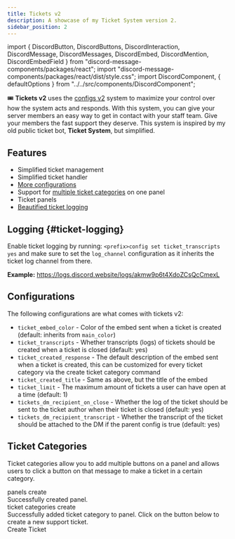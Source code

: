 ```yaml
---
title: Tickets v2
description: A showcase of my Ticket System version 2.
sidebar_position: 2
---
```

import {
  DiscordButton,
  DiscordButtons,
  DiscordInteraction,
  DiscordMessage,
  DiscordMessages,
  DiscordEmbed,
  DiscordMention,
  DiscordEmbedField
} from "discord-message-components/packages/react";
import "discord-message-components/packages/react/dist/style.css";
import DiscordComponent, { defaultOptions } from "../../src/components/DiscordComponent";

🎟️ **Tickets v2** uses the [configs v2](./configs-v2.md) system to maximize your control over how the system acts and responds. With this system, you can give your server members an easy way to get in contact with your staff team. Give your members the fast support they deserve. This system is inspired by my old public ticket bot, **Ticket System**, but simplified.

## Features

- Simplified ticket management
- Simplified ticket handler
- [More configurations](#configurations)
- Support for [multiple ticket categories](#ticket-categories) on one panel
- Ticket panels
- [Beautified ticket logging](#ticket-logging)

## Logging {#ticket-logging}
Enable ticket logging by running: `<prefix>config set ticket_transcripts yes` and make sure to set the `log_channel` configuration as it inherits the ticket log channel from there. 

__Example:__ https://logs.discord.website/logs/akmw9p6t4XdoZCsQcCmexL

## Configurations
The following configurations are what comes with tickets v2:

- `ticket_embed_color` - Color of the embed sent when a ticket is created (default: inherits from `main_color`)
- `ticket_transcripts` - Whether transcripts (logs) of tickets should be created when a ticket is closed (default: yes)
- `ticket_created_response` - The default description of the embed sent when a ticket is created, this can be customized for every ticket category via the create ticket category command
- `ticket_created_title` - Same as above, but the title of the embed
- `ticket_limit` - The maximum amount of tickets a user can have open at a time (default: 1)
- `tickets_dm_recipient_on_close` - Whether the log of the ticket should be sent to the ticket author when their ticket is closed (default: yes)
- `tickets_dm_recipient_transcript` - Whether the transcript of the ticket should be attached to the DM if the parent config is true (default: yes)

## Ticket Categories

Ticket categories allow you to add multiple buttons on a panel and allows users to click a button on that message to make a ticket in a certain category.

<DiscordComponent>
  <DiscordMessage author="Bot" avatar="blue">
  <div slot="interactions">
    <DiscordInteraction profile="nziie" command>
      panels create
    </DiscordInteraction>
  </div>
    <DiscordEmbed borderColor="#2ecc71" embedTitle="Success">
      Successfully created panel.
    </DiscordEmbed>
  </DiscordMessage>
  <DiscordMessage author="Bot" avatar="blue">
  <div slot="interactions">
    <DiscordInteraction profile="nziie" command>
      ticket categories create
    </DiscordInteraction>
  </div>
    <DiscordEmbed borderColor="#2ecc71" embedTitle="Success">
      Successfully added ticket category to panel.
    </DiscordEmbed>
  </DiscordMessage>
  <DiscordMessage author="Bot" avatar="blue">
    <DiscordEmbed borderColor="#5865f2" embedTitle="Support Tickets" authorIcon="/img/nziiedev.png" authorName="Nziie Development">
      Click on the button below to create a new support ticket.
    </DiscordEmbed>
  <div slot="actions">
    <DiscordButtons>
      <DiscordButton type="primary">Create Ticket</DiscordButton>
    </DiscordButtons>
  </div>
  </DiscordMessage>
</DiscordComponent>
